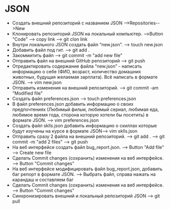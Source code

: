 # JSON
 - Создать внешний репозиторий c названием JSON -->Repositories-->New
 - Клонировать репозиторий JSON на локальный компьютер. -->Button "Code" --> copy link --> git clon link
 - Внутри локального JSON создать файл “new.json”. --> touch new.json
 - Добавить файл под гит. --> git add .
 - Закоммитить файл --> git commit -m "add new file"
 - Отправить файл на внешний GitHub репозиторий --> git push
 - Отредактировать содержание файла “new.json” - написать информацию о себе (ФИО, возраст, количество домашних животных, будущая желаемая зарплата). Всё написать в формате JSON. 
 --> vim new.json
 - Отправить изменения на внешний репозиторий. --> git commit -am "Modified file"
 - Создать файл preferences.json --> touch preferences.json
 - В файл preferences.json добавить информацию о своих предпочтениях (Любимый фильм, любимый сериал, любимая еда, любимое время года, сторона которую хотели бы посетить) в формате JSON. --> vim preferences.json
- Создать файл sklls.json добавить информацию о скиллах которые будут изучены на курсе в формате JSON--> vim sklls.json
- Отправить сразу 2 файла на внешний репозиторий. --> git add . --> git commit -m "add 2 files" --> git push
- На веб интерфейсе создать файл bug_report.json. --> Button "Add file" --> Create new file
- Сделать Commit changes (сохранить) изменения на веб интерфейсе. --> Button "Commit changes"
- На веб интерфейсе модифицировать файл bug_report.json, добавить баг репорт в формате JSON. --> Выбрать файл, справа нажать на карандаш и составляем баг
- Сделать Commit changes (сохранить) изменения на веб интерфейсе. --> Button "Commit changes"
- Синхронизировать внешний и локальный репозиторий JSON --> git pull

